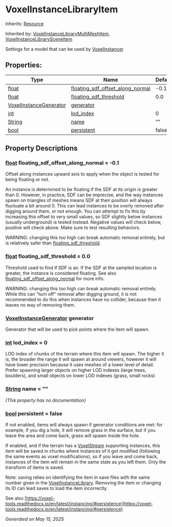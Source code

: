 # VoxelInstanceLibraryItem

Inherits: [Resource](https://docs.godotengine.org/en/stable/classes/class_resource.html)

Inherited by: [VoxelInstanceLibraryMultiMeshItem](VoxelInstanceLibraryMultiMeshItem.md), [VoxelInstanceLibrarySceneItem](VoxelInstanceLibrarySceneItem.md)

Settings for a model that can be used by [VoxelInstancer](VoxelInstancer.md)

## Properties: 


Type                                                                        | Name                                                                     | Default 
--------------------------------------------------------------------------- | ------------------------------------------------------------------------ | --------
[float](https://docs.godotengine.org/en/stable/classes/class_float.html)    | [floating_sdf_offset_along_normal](#i_floating_sdf_offset_along_normal)  | -0.1    
[float](https://docs.godotengine.org/en/stable/classes/class_float.html)    | [floating_sdf_threshold](#i_floating_sdf_threshold)                      | 0.0     
[VoxelInstanceGenerator](VoxelInstanceGenerator.md)                         | [generator](#i_generator)                                                |         
[int](https://docs.godotengine.org/en/stable/classes/class_int.html)        | [lod_index](#i_lod_index)                                                | 0       
[String](https://docs.godotengine.org/en/stable/classes/class_string.html)  | [name](#i_name)                                                          | ""      
[bool](https://docs.godotengine.org/en/stable/classes/class_bool.html)      | [persistent](#i_persistent)                                              | false   
<p></p>

## Property Descriptions

### [float](https://docs.godotengine.org/en/stable/classes/class_float.html)<span id="i_floating_sdf_offset_along_normal"></span> **floating_sdf_offset_along_normal** = -0.1

Offset along instances upward axis to apply when the object is tested for being floating or not.

An instance is determined to be floating if the SDF at its origin is greater than 0. However, in practice, SDF can be imprecise, and the way instances spawn on triangles of meshes means SDF at their position will always fluctuate a bit around 0. This can lead instances to be overly removed after digging around them, or not enough. You can attempt to fix this by increasing this offset to very small values, so SDF slightly below instances (usually underground) is tested instead. Negative values will check below, positive will check above. Make sure to test resulting behaviors.

WARNING: changing this too high can break automatic removal entirely, but is relatively safer than [floating_sdf_threshold](VoxelInstanceLibraryItem.md#i_floating_sdf_threshold).

### [float](https://docs.godotengine.org/en/stable/classes/class_float.html)<span id="i_floating_sdf_threshold"></span> **floating_sdf_threshold** = 0.0

Threshold used to find if SDF is air. If the SDF at the sampled location is greater, the instance is considered floating. See also [floating_sdf_offset_along_normal](VoxelInstanceLibraryItem.md#i_floating_sdf_offset_along_normal) for more info.

WARNING: changing this too high can break automatic removal entirely. While this can "turn off" removal after digging ground, it is not recommended to do this when instances have no collider, because then it leaves no way of removing them.

### [VoxelInstanceGenerator](VoxelInstanceGenerator.md)<span id="i_generator"></span> **generator**

Generator that will be used to pick points where the item will spawn.

### [int](https://docs.godotengine.org/en/stable/classes/class_int.html)<span id="i_lod_index"></span> **lod_index** = 0

LOD index of chunks of the terrain where this item will spawn. The higher it is, the broader the range it will spawn at around viewers, however it will have lower precision because it uses meshes of a lower level of detail. Prefer spawning larger objects on higher LOD indexes (large trees, boulders), and small objects on lower LOD indexes (grass, small rocks)

### [String](https://docs.godotengine.org/en/stable/classes/class_string.html)<span id="i_name"></span> **name** = ""

*(This property has no documentation)*

### [bool](https://docs.godotengine.org/en/stable/classes/class_bool.html)<span id="i_persistent"></span> **persistent** = false

If not enabled, items will always spawn if generator conditions are met: for example, if you dig a hole, it will remove grass in the surface, but if you leave the area and come back, grass will spawn inside the hole.

If enabled, and if the terrain has a [VoxelStream](VoxelStream.md) supporting instances, this item will be saved in chunks where instances of it got modified (following the same events as voxel modifications), so if you leave and come back, instances of the item will remain in the same state as you left them. Only the transform of items is saved.

Note: saving relies on identifying the item in save files with the same number given in the [VoxelInstanceLibrary](VoxelInstanceLibrary.md). Removing the item or changing its ID can lead saves to load the item incorrectly.

See also [https://voxel-tools.readthedocs.io/en/latest/instancing/#persistence](https://voxel-tools.readthedocs.io/en/latest/instancing/#persistence)

_Generated on May 15, 2025_
